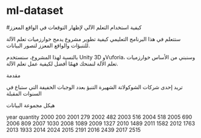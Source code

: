 # ml-dataset

#كيفية استخدام التعلم الآلي لإظهار التوقعات في الواقع المعزز

ستتعلم في هذا البرنامج التعليمي كيفية تطوير مشروع يدمج خوارزميات تعلم الآلة للتنبؤات والواقع المعزز لتصور البيانات.

بالنسبة لهذا المشروع، سنستخدم Unity 3D وVuforia، وسنبني من الأساس خوارزميات تعلم الآلة لنمنحك فهمًا أفضل لكيفية عمل تعلم الآلة.

مقدمة

تريد إحدى شركات الشوكولاتة الشهيرة التنبؤ بعدد الوجبات الخفيفة التي ستباع في السنوات المقبلة

هيكل مجموعة البيانات

year	quantity
2000	200
2001	279
2002	482
2003	516
2004	518
2005	690
2006	809
2007	1030
2008	1089
2009	1327
2010	1489
2011	1582
2012	1763
2013	1933
2014	2024
2015	2191
2016	2439
2017	2515

